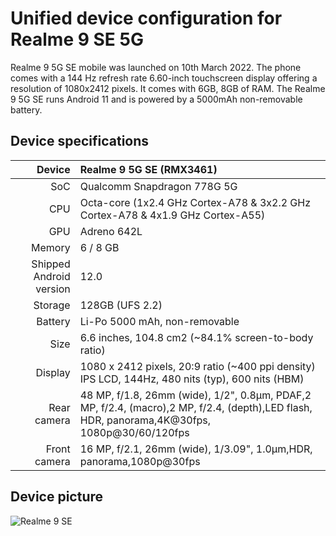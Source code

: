 Unified device configuration for Realme 9 SE 5G 
==============

Realme 9 5G SE mobile was launched on 10th March 2022. The phone comes with a 144 Hz refresh rate 6.60-inch touchscreen display offering a resolution of 1080x2412 pixels. It comes with 6GB, 8GB of RAM. The Realme 9 5G SE runs Android 11 and is powered by a 5000mAh non-removable battery.

## Device specifications

| Device       | Realme 9 5G SE (RMX3461)          |
| -----------: | :---------------------------------------------- |
| SoC          | Qualcomm Snapdragon 778G 5G|
| CPU          | Octa-core (1x2.4 GHz Cortex-A78 & 3x2.2 GHz Cortex-A78 & 4x1.9 GHz Cortex-A55)|
| GPU          | Adreno 642L|
| Memory       | 6 / 8 GB|
| Shipped Android version | 12.0|  
| Storage      | 128GB (UFS 2.2)|
| Battery      | Li-Po 5000 mAh, non-removable|
| Size   | 6.6 inches, 104.8 cm2 (~84.1% screen-to-body ratio)                        |
| Display      | 1080 x 2412 pixels, 20:9 ratio (~400 ppi density) IPS LCD, 144Hz, 480 nits (typ), 600 nits (HBM)|
| Rear camera| 48 MP, f/1.8, 26mm (wide), 1/2", 0.8µm, PDAF,2 MP, f/2.4, (macro),2 MP, f/2.4, (depth),LED flash, HDR, panorama,4K@30fps, 1080p@30/60/120fps|
| Front camera | 16 MP, f/2.1, 26mm (wide), 1/3.09", 1.0µm,HDR, panorama,1080p@30fps|

## Device picture

![Realme 9 SE](https://user-images.githubusercontent.com/70019075/221424110-2d5006ae-f364-40c0-bb38-a5aa5f82ac18.jpg)
